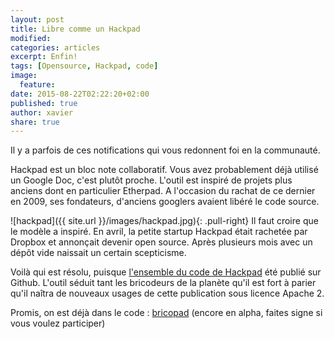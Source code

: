 ```yaml
---
layout: post
title: Libre comme un Hackpad
modified: 
categories: articles
excerpt: Enfin!
tags: [Opensource, Hackpad, code]
image: 
  feature: 
date: 2015-08-22T02:22:20+02:00
published: true
author: xavier
share: true
---
```


Il y a parfois de ces notifications qui vous redonnent foi en la communauté.

Hackpad est un bloc note collaboratif. Vous avez probablement déjà utilisé un Google Doc, c'est plutôt proche. L'outil est inspiré de projets plus anciens dont en particulier Etherpad. A l'occasion du rachat de ce dernier en 2009, ses fondateurs, d'anciens googlers avaient libéré le code source.

![hackpad]({{ site.url }}/images/hackpad.jpg){: .pull-right}
Il faut croire que le modèle a inspiré. En avril, la petite startup Hackpad était rachetée par Dropbox et annonçait devenir open source. Après plusieurs mois avec un dépôt vide naissait un certain scepticisme.

Voilà qui est résolu, puisque [l'ensemble du code de Hackpad](https://github.com/dropbox/hackpad/)  été publié sur Github. L'outil séduit tant les bricodeurs de la planète qu'il est fort à parier qu'il naîtra de nouveaux usages de cette publication sous licence Apache 2.

Promis, on est déjà dans le code : [bricopad](http://bricopad.com/) (encore en alpha, faites signe si vous voulez participer)
